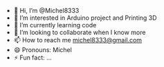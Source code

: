 - 👋 Hi, I’m @Michel8333
- 👀 I’m interested in Arduino project and Printing 3D
- 🌱 I’m currently learning code
- 💞️ I’m looking to collaborate when I know more
- 📫 How to reach me michel8333@gmail.com
- 😄 Pronouns: Michel
- ⚡ Fun fact: ...

<!---
Michel8333/Michel8333 is a ✨ special ✨ repository because its `README.md` (this file) appears on your GitHub profile.
You can click the Preview link to take a look at your changes.
--->
